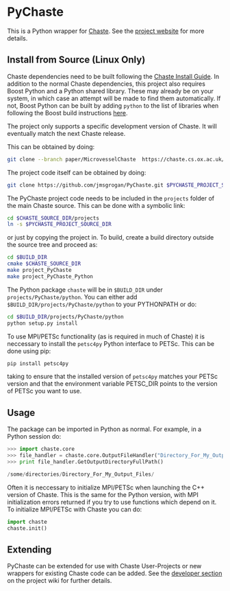 # PyChaste

This is a Python wrapper for [Chaste](http://www.cs.ox.ac.uk/chaste/). See the [project website](https://jmsgrogan.github.io/PyChaste/) for more details.

## Install from Source (Linux Only)

Chaste dependencies need to be built following the [Chaste Install Guide](https://chaste.cs.ox.ac.uk/trac/wiki/InstallGuides/InstallGuide). In addition to the normal Chaste dependencies, this project also requires Boost Python and a Python shared library. These may already be on your system, in which case an attempt will be made to find them automatically. If not, Boost Python can be built by adding `python` to the list of libraries when following the Boost build instructions [here](https://chaste.cs.ox.ac.uk/trac/wiki/InstallGuides/InstallGuide).

The project only supports a specific development version of Chaste. It will eventually match the next Chaste release.

This can be obtained by doing:

```bash
git clone --branch paper/MicrovesselChaste  https://chaste.cs.ox.ac.uk/git/chaste.git $CHASTE_SOURCE_DIR
```

The project code itself can be obtained by doing: 

```bash
git clone https://github.com/jmsgrogan/PyChaste.git $PYCHASTE_PROJECT_SOURCE_DIR
```

The PyChaste project code needs to be included in the `projects` folder of the main Chaste source. This can be done with a symbolic link:

```bash
cd $CHASTE_SOURCE_DIR/projects
ln -s $PYCHASTE_PROJECT_SOURCE_DIR
```

or just by copying the project in. To build, create a build directory outside the source tree and proceed as:

```bash
cd $BUILD_DIR
cmake $CHASTE_SOURCE_DIR
make project_PyChaste
make project_PyChaste_Python
``` 

The Python package `chaste` will be in `$BUILD_DIR` under `projects/PyChaste/python`. You can either add `$BUILD_DIR/projects/PyChaste/python` to your PYTHONPATH or do:

```bash
cd $BUILD_DIR/projects/PyChaste/python
python setup.py install
``` 
To use MPI/PETSc functionality (as is required in much of Chaste) it is neccessary to install the `petsc4py` Python interface to PETSc. This can be done using pip:

```python
pip install petsc4py
``` 

taking to ensure that the installed version of `petsc4py` matches your PETSc version and that the environment variable PETSC_DIR points to the version of PETSc you want to use. 


## Usage
The package can be imported in Python as normal. For example, in a Python session do:

```python
>>> import chaste.core
>>> file_handler = chaste.core.OutputFileHandler("Directory_For_My_Output_Files", False)
>>> print file_handler.GetOutputDirectoryFullPath()

/some/directories/Directory_For_My_Output_Files/
```

Often it is neccessary to initialize MPI/PETSc when launching the C++ version of Chaste. This is the same for the Python version, with MPI initialization errors returned if you try to use functions which depend on it. To initialize MPI/PETSc with Chaste you can do:

```python
import chaste
chaste.init()
``` 

## Extending
PyChaste can be extended for use with Chaste User-Projects or new wrappers for existing Chaste code can be added. See the [developer section](https://github.com/jmsgrogan/PyChaste/wiki) on the project wiki for further details.

